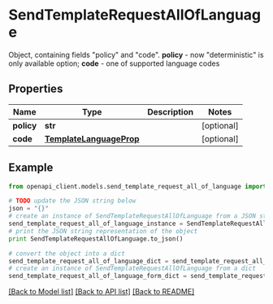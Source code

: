 # SendTemplateRequestAllOfLanguage

Object, containing fields \"policy\" and \"code\".  **policy** - now \"deterministic\" is only available option;  **code** - one of supported language codes

## Properties
Name | Type | Description | Notes
------------ | ------------- | ------------- | -------------
**policy** | **str** |  | [optional] 
**code** | [**TemplateLanguageProp**](TemplateLanguageProp.md) |  | [optional] 

## Example

```python
from openapi_client.models.send_template_request_all_of_language import SendTemplateRequestAllOfLanguage

# TODO update the JSON string below
json = "{}"
# create an instance of SendTemplateRequestAllOfLanguage from a JSON string
send_template_request_all_of_language_instance = SendTemplateRequestAllOfLanguage.from_json(json)
# print the JSON string representation of the object
print SendTemplateRequestAllOfLanguage.to_json()

# convert the object into a dict
send_template_request_all_of_language_dict = send_template_request_all_of_language_instance.to_dict()
# create an instance of SendTemplateRequestAllOfLanguage from a dict
send_template_request_all_of_language_form_dict = send_template_request_all_of_language.from_dict(send_template_request_all_of_language_dict)
```
[[Back to Model list]](../README.md#documentation-for-models) [[Back to API list]](../README.md#documentation-for-api-endpoints) [[Back to README]](../README.md)


